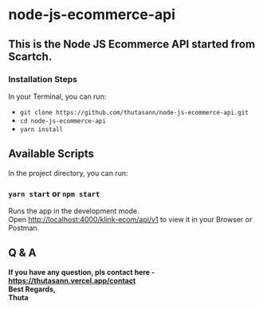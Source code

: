 # node-js-ecommerce-api

## This is the Node JS Ecommerce API started from Scartch.

### Installation Steps

In your Terminal, you can run:

- `git clone https://github.com/thutasann/node-js-ecommerce-api.git`
- `cd node-js-ecommerce-api`
- `yarn install`


## Available Scripts

In the project directory, you can run:

### `yarn start` or `npm start`

Runs the app in the development mode.\
Open [http://localhost:4000/klink-ecom/api/v1](http://localhost:4000/klink-ecom/api/v1) to view it in your Browser or Postman.

## Q & A

<b>If you have any question, pls contact here - https://thutasann.vercel.app/contact </b>\
<b>Best Regards,</b>\
<b>Thuta</b>
